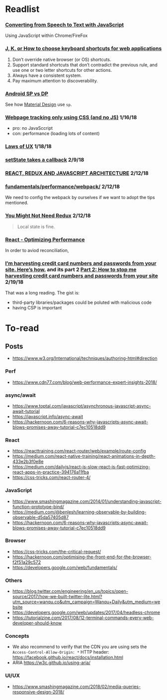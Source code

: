 # Readlist

### [Converting from Speech to Text with JavaScript](https://tutorialzine.com/2017/08/converting-from-speech-to-text-with-javascript)

Using JavaScript within Chrome/FireFox

### [J, K, or How to choose keyboard shortcuts for web applications](https://medium.com/@sashika/j-k-or-how-to-choose-keyboard-shortcuts-for-web-applications-a7c3b7b408ee)

1. Don’t override native browser (or OS) shortcuts.
1. Support standard shortcuts that don’t contradict the previous rule, and use one or two letter shortcuts for other actions.
1. Always have a consistent system.
1. Pay maximum attention to discoverability.

### [Android SP vs DP](https://medium.com/@rayacevedo45/android-sp-vs-dp-ca50ad53162d)

See how [Material Design](https://material.io/guidelines/style/typography.html) use `sp`.

### [Webpage tracking only using CSS (and no JS)](https://github.com/jbtronics/CrookedStyleSheets) 1/16/18

* pro: no JavaSccript
* con: performance (loading lots of content)

### [Laws of UX](https://lawsofux.com/) 1/18/18

### [setState takes a callback](https://medium.learnreact.com/setstate-takes-a-callback-1f71ad5d2296) 2/9/18

### [REACT, REDUX AND JAVASCRIPT ARCHITECTURE](https://jrsinclair.com/articles/2018/react-redux-javascript-architecture/) 2/12/18

### [fundamentals/performance/webpack/](https://developers.google.com/web/fundamentals/performance/webpack/) 2/12/18

We need to config the webpack by ourselves if we want to adopt the tips mentioned.

### [You Might Not Need Redux](https://medium.com/@dan_abramov/you-might-not-need-redux-be46360cf367) 2/12/18

> Local state is fine.

### [React - Optimizing Performance](https://reactjs.org/docs/optimizing-performance.html)

In order to aviod reconciliation,

### [I’m harvesting credit card numbers and passwords from your site. Here’s how.](https://hackernoon.com/im-harvesting-credit-card-numbers-and-passwords-from-your-site-here-s-how-9a8cb347c5b5) and its part 2 [Part 2: How to stop me harvesting credit card numbers and passwords from your site](https://hackernoon.com/part-2-how-to-stop-me-harvesting-credit-card-numbers-and-passwords-from-your-site-844f739659b9) 2/19/18

That was a long reading. The gist is:

* third-party libraries/packages could be poluted with malicious code
* having CSP is important

# To-read

## Posts

* https://www.w3.org/International/techniques/authoring-html#direction

### Perf

* https://www.cdn77.com/blog/web-performance-expert-insights-2018/

### async/await

* https://www.toptal.com/javascript/asynchronous-javascript-async-await-tutorial
* https://javascript.info/async-await
* https://hackernoon.com/6-reasons-why-javascripts-async-await-blows-promises-away-tutorial-c7ec10518dd9

### React

* https://reacttraining.com/react-router/web/example/route-config
* https://medium.com/react-native-training/react-animations-in-depth-433e2b3f0e8e
* https://medium.com/dailyjs/react-is-slow-react-is-fast-optimizing-react-apps-in-practice-394176a11fba
* https://css-tricks.com/react-router-4/

### JavaScript

* https://www.smashingmagazine.com/2014/01/understanding-javascript-function-prototype-bind/
* https://medium.com/@benlesh/learning-observable-by-building-observable-d5da57405d87
* https://hackernoon.com/6-reasons-why-javascripts-async-await-blows-promises-away-tutorial-c7ec10518dd9

### Browser

* https://css-tricks.com/the-critical-request/
* https://hackernoon.com/optimising-the-front-end-for-the-browser-f2f51a29c572
* https://developers.google.com/web/fundamentals/

### Others

* https://blog.twitter.com/engineering/en_us/topics/open-source/2017/how-we-built-twitter-lite.html?utm_source=wanqu.co&utm_campaign=Wanqu+Daily&utm_medium=website
* https://developers.google.com/web/updates/2017/04/headless-chrome
* https://tutorialzine.com/2017/08/12-terminal-commands-every-web-developer-should-know

### Concepts

* We also recommend to verify that the CDN you are using sets the `Access-Control-Allow-Origin: *` HTTP header: https://facebook.github.io/react/docs/installation.html
* ARIA https://w3c.github.io/using-aria/

### UI/UX

* https://www.smashingmagazine.com/2018/02/media-queries-responsive-design-2018/

